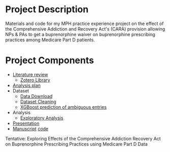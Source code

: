 # Project Description

Materials and code for my MPH practice experience project on the effect of the Comprehensive Addiction and Recovery Act's (CARA) provision allowing NPs & PAs to get a buprenorphine waiver on buprenorphine prescribing practices among Medicare Part D patients.

# Project Components

 - [Literature review](https://docs.google.com/document/d/1aBkVKt-Ny3Cuo86kX5cFCFNR90MOJerHtPYCwWY5o0k)
    - [Zotero Library](https://www.zotero.org/groups/5256893/buprenorphine__cara/library)
 - [Analysis plan](https://docs.google.com/document/d/1zVPqWMJw89IeluJzvXs566kgcionw_nMUBPAZDtGg30)
 - Dataset
    - [Data Download](https://matthew-hoctor.github.io/Buprenorphine_Rx/data_download.html)
    - [Dataset Cleaning](https://matthew-hoctor.github.io/Buprenorphine_Rx/dataset.html)
    - [XGBoost prediction of ambiguous entries](https://matthew-hoctor.github.io/Buprenorphine_Rx/classification.html)
 - Analysis
    - [Exploratory Analysis](https://matthew-hoctor.github.io/Buprenorphine_Rx/exploratory.html)
 - [Presentation](https://docs.google.com/presentation/d/10U3TzVnEd3zpRZZ3eaKIbNz_-pKdhGjyaQu43tyH0tc)
 - [Manuscript](https://github.com/matthew-hoctor/Buprenorphine_Rx/blob/main/manuscript.pdf) [code](https://github.com/matthew-hoctor/Buprenorphine_Rx/blob/main/manuscript.qmd)


Tentative: Exploring Effects of the Comprehensive Addiction Recovery Act on Buprenorphine Prescribing Practices using Medicare Part D Data